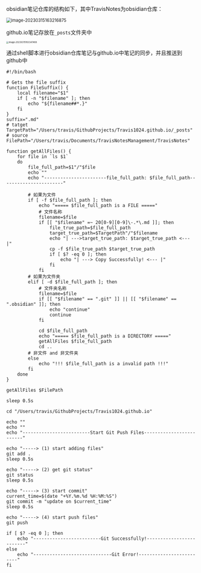 obsidian笔记仓库的结构如下，其中TravisNotes为obsidian仓库：

<img src="https://travisnotes.oss-cn-shanghai.aliyuncs.com/mdpic/202303151632908.png" alt="image-20230315163216875" style="zoom:80%;" />

github.io笔记存放在`_posts`文件夹中

<img src="https://travisnotes.oss-cn-shanghai.aliyuncs.com/mdpic/202303151633496.png" alt="image-20230315163347468" style="zoom:40%;" />

通过shell脚本进行obsidian仓库笔记与github.io中笔记的同步，并且推送到github中

```shell
#!/bin/bash

# Gets the file suffix
function FileSuffix() {
    local filename="$1"
    if [ -n "$filename" ]; then
        echo "${filename##*.}"
    fi
}
suffix=".md"
# tatget
TargetPath="/Users/travis/GithubProjects/Travis1024.github.io/_posts"
# source
FilePath="/Users/travis/Documents/TravisNotesManagement/TravisNotes"

function getAllFiles() {
	for file in `ls $1`
	do
		file_full_path=$1"/"$file
		echo ""
		echo "-----------------------file_full_path: $file_full_path-----------------------"

		# 如果为文件
		if [ -f $file_full_path ]; then
			echo "===== $file_full_path is a FILE ====="
			# 文件名称
			filename=$file
			if [[ "$filename" =~ 20[0-9][0-9]\-.*\.md ]]; then
				file_true_path=$file_full_path
				target_true_path=$TargetPath"/"$filename
				echo "| --->target_true_path: $target_true_path <--- |"
				cp -f $file_true_path $target_true_path
				if [ $? -eq 0 ]; then
					echo "| ---> Copy Successfully! <--- |"
				fi
			fi
		# 如果为文件夹
		elif [ -d $file_full_path ]; then
			# 文件夹名称
			filename=$file
			if [[ "$filename" == ".git" ]] || [[ "$filename" == ".obsidian" ]]; then
				echo "continue"
				continue
			fi

			cd $file_full_path
			echo "===== $file_full_path is a DIRECTORY ====="
			getAllFiles $file_full_path
			cd ..
		# 非文件 and 非文件夹
		else
			echo "!!! $file_full_path is a invalid path !!!"
		fi
	done
}

getAllFiles $FilePath

sleep 0.5s

cd "/Users/travis/GithubProjects/Travis1024.github.io"

echo ""
echo ""
echo "-------------------------Start Git Push Files-------------------------"

echo "-----> (1) start adding files"
git add .
sleep 0.5s

echo "-----> (2) get git status"
git status
sleep 0.5s

echo "-----> (3) start commit"
current_time=$(date "+%Y.%m.%d %H:%M:%S")
git commit -m "update on $current_time"
sleep 0.5s

echo "-----> (4) start push files"
git push

if [ $? -eq 0 ]; then
	echo "-------------------------Git Successfully!-------------------------"
else
	echo "-----------------------------Git Error!-------------------------"
fi
```

